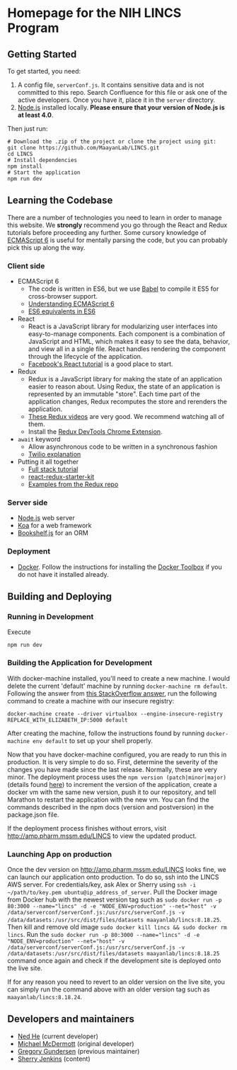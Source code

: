 # Homepage for the NIH LINCS Program

## Getting Started

To get started, you need:

1. A config file, `serverConf.js`. It contains sensitive data and is not committed to this repo. Search Confluence for this file or ask one of the active developers. Once you have it, place it in the `server` directory.
2. [Node.js](https://nodejs.org) installed locally. **Please ensure that your version of Node.js is at least 4.0**.

Then just run:

```shell
# Download the .zip of the project or clone the project using git:
git clone https://github.com/MaayanLab/LINCS.git
cd LINCS
# Install dependencies
npm install
# Start the application
npm run dev
```

## Learning the Codebase
There are a number of technologies you need to learn in order to manage this website. We **strongly** recommend you go through the React and Redux tutorials before proceeding any further. Some cursory knowledge of [ECMAScript 6](https://en.wikipedia.org/wiki/ECMAScript) is useful for mentally parsing the code, but you can probably pick this up along the way.

### Client side

- ECMAScript 6
  - The code is written in ES6, but we use [Babel](https://babeljs.io/) to compile it ES5 for cross-browser support.
  - [Understanding ECMAScript 6](https://leanpub.com/understandinges6/read)
  - [ES6 equivalents in ES6](https://github.com/addyosmani/es6-equivalents-in-es5)
- React
  - React is a JavaScript library for modularizing user interfaces into easy-to-manage components. Each component is a combination of JavaScript and HTML, which makes it easy to see the data, behavior, and view all in a single file. React handles rendering the component through the lifecycle of the application.
  - [Facebook's React tutorial](https://facebook.github.io/react/docs/tutorial.html) is a good place to start.
- Redux
  - Redux is a JavaScript library for making the state of an application easier to reason about. Using Redux, the state of an application is represented by an immutable "store". Each time part of the application changes, Redux recomputes the store and rerenders the application.
  - [These Redux videos](https://egghead.io/lessons/javascript-redux-react-todo-list-example-adding-a-todo#/tab-code) are very good. We recommend watching all of them.
  - Install the [Redux DevTools Chrome Extension](https://github.com/zalmoxisus/redux-devtools-extension).
- `await` keyword
  - Allow asynchronous code to be written in a synchronous fashion
  - [Twilio explanation](https://www.twilio.com/blog/2015/10/asyncawait-the-hero-javascript-deserved.html)
- Putting it all together
  - [Full stack tutorial](https://www.fullstackreact.com/articles/react-tutorial-cloning-yelp/)
  - [react-redux-starter-kit](https://github.com/davezuko/react-redux-starter-kit)
  - [Examples from the Redux repo](https://github.com/reactjs/redux/tree/master/examples)

### Server side

- [Node.js](https://nodejs.org/en/) web server
- [Koa](http://koajs.com/) for a web framework
- [Bookshelf.js](http://bookshelfjs.org/) for an ORM

### Deployment
- [Docker](https://www.docker.com/). Follow the instructions for installing the [Docker Toolbox](https://www.docker.com/products/docker-toolbox) if you do not have it installed already.

## Building and Deploying

### Running in Development

Execute

```
npm run dev
```

### Building the Application for Development

With docker-machine installed, you'll need to create a new machine. I would delete the current 'default' machine by running `docker-machine rm default`. Following the answer from [this StackOverflow answer](http://stackoverflow.com/questions/30654306/allow-insecure-registry-in-host-provisioned-with-docker-machine),
run the following command to create a machine with our insecure registry:
```shell
docker-machine create --driver virtualbox --engine-insecure-registry REPLACE_WITH_ELIZABETH_IP:5000 default
```

After creating the machine, follow the instructions found by running `docker-machine env default` to set up your shell properly.

Now that you have docker-machine configured, you are ready to run this in production. It is very simple to do so. First, determine the severity of the changes you have made since the last release. Normally, these are very minor. The deployment process uses the `npm version (patch|minor|major)` (details found [here](https://docs.npmjs.com/cli/version)) to increment the version of the application, create a docker vm with the same new version, push it to our repository, and tell Marathon to restart the application with the new vm. You can find the commands described in the npm docs (version and postversion) in the package.json file.

If the deployment process finishes without errors, visit http://amp.pharm.mssm.edu/LINCS to view the updated product.

### Launching App on production

Once the dev version on http://amp.pharm.mssm.edu/LINCS looks fine, we can launch our application onto production. To do so,
ssh into the LINCS AWS server. For credentials/key, ask Alex or Sherry using `ssh -i ~/path/to/key.pem ubuntu@ip_address_of_server`. Pull the Docker image from Docker hub with the newest version tag such as `sudo docker run -p 80:3000 --name="lincs" -d -e "NODE_ENV=production" --net="host" -v /data/serverconf/serverConf.js:/usr/src/serverConf.js -v /data/datasets:/usr/src/dist/files/datasets maayanlab/lincs:8.18.25`. Then kill and remove old image `sudo docker kill lincs && sudo docker rm lincs`. Run the `sudo docker run -p 80:3000 --name="lincs" -d -e "NODE_ENV=production" --net="host" -v /data/serverconf/serverConf.js:/usr/src/serverConf.js -v /data/datasets:/usr/src/dist/files/datasets maayanlab/lincs:8.18.25
` command once again and check if the development site is deployed onto the live site.

If for any reason you need to revert to an older version on the live site, you can simply run the command above with an older version tag such as `maayanlab/lincs:8.18.24`.

## Developers and maintainers

- [Ned He](https://github.com/NedYork) (current developer)
- [Michael McDermott](https://github.com/mgmcdermott) (original developer)
- [Gregory Gundersen](https://github.com/gwgundersen) (previous maintainer)
- [Sherry Jenkins](https://github.com/sherry-jenkins) (content)
